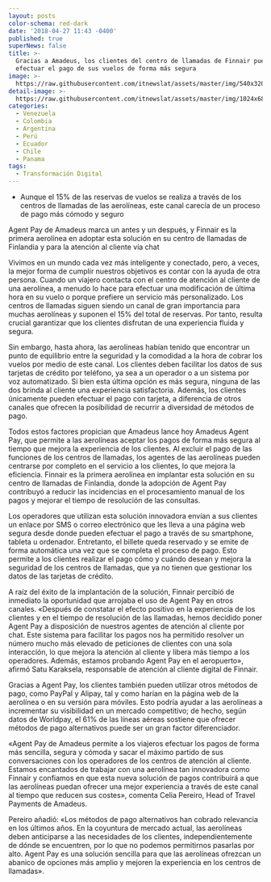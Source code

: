 ```yaml
---
layout: posts
color-schema: red-dark
date: '2018-04-27 11:43 -0400'
published: true
superNews: false
title: >-
  Gracias a Amadeus, los clientes del centro de llamadas de Finnair pueden ahora
  efectuar el pago de sus vuelos de forma más segura
image: >-
  https://raw.githubusercontent.com/itnewslat/assets/master/img/540x320/FinnAir-p.jpg
detail-image: >-
  https://raw.githubusercontent.com/itnewslat/assets/master/img/1024x680/FinnAir-g.jpg
categories:
  - Venezuela
  - Colombia
  - Argentina
  - Perú
  - Ecuador
  - Chile
  - Panama
tags:
  - Transformación Digital
---
```

- Aunque el 15% de las reservas de vuelos se realiza a través de los centros de llamadas de las aerolíneas, este canal carecía de un proceso de pago más cómodo y seguro

Agent Pay de Amadeus marca un antes y un después, y Finnair es la primera aerolínea en adoptar esta solución en su centro de llamadas de Finlandia y para la atención al cliente vía chat
 
Vivimos en un mundo cada vez más inteligente y conectado, pero, a veces, la mejor forma de cumplir nuestros objetivos es contar con la ayuda de otra persona. Cuando un viajero contacta con el centro de atención al cliente de una aerolínea, a menudo lo hace para efectuar una modificación de última hora en su vuelo o porque prefiere un servicio más personalizado. Los centros de llamadas siguen siendo un canal de gran importancia para muchas aerolíneas y suponen el 15% del total de reservas. Por tanto, resulta crucial garantizar que los clientes disfrutan de una experiencia fluida y segura.
 
Sin embargo, hasta ahora, las aerolíneas habían tenido que encontrar un punto de equilibrio entre la seguridad y la comodidad a la hora de cobrar los vuelos por medio de este canal. Los clientes deben facilitar los datos de sus tarjetas de crédito por teléfono, ya sea a un operador o a un sistema por voz automatizado. Si bien esta última opción es más segura, ninguna de las dos brinda al cliente una experiencia satisfactoria. Además, los clientes únicamente pueden efectuar el pago con tarjeta, a diferencia de otros canales que ofrecen la posibilidad de recurrir a diversidad de métodos de pago.
 
Todos estos factores propician que Amadeus lance hoy Amadeus Agent Pay, que permite a las aerolíneas aceptar los pagos de forma más segura al tiempo que mejora la experiencia de los clientes. Al excluir el pago de las funciones de los centros de llamadas, los agentes de las aerolíneas pueden centrarse por completo en el servicio a los clientes, lo que mejora la eficiencia. Finnair es la primera aerolínea en implantar esta solución en su centro de llamadas de Finlandia, donde la adopción de Agent Pay contribuyó a reducir las incidencias en el procesamiento manual de los pagos y mejorar el tiempo de resolución de las consultas.
 
Los operadores que utilizan esta solución innovadora envían a sus clientes un enlace por SMS o correo electrónico que les lleva a una página web segura desde donde pueden efectuar el pago a través de su smartphone, tableta u ordenador. Entretanto, el billete queda reservado y se emite de forma automática una vez que se completa el proceso de pago. Esto permite a los clientes realizar el pago cómo y cuándo desean y mejora la seguridad de los centros de llamadas, que ya no tienen que gestionar los datos de las tarjetas de crédito.
 
A raíz del éxito de la implantación de la solución, Finnair percibió de inmediato la oportunidad que arrojaba el uso de Agent Pay en otros canales. «Después de constatar el efecto positivo en la experiencia de los clientes y en el tiempo de resolución de las llamadas, hemos decidido poner Agent Pay a disposición de nuestros agentes de atención al cliente por chat. Este sistema para facilitar los pagos nos ha permitido resolver un número mucho más elevado de peticiones de clientes con una sola interacción, lo que mejora la atención al cliente y libera más tiempo a los operadores. Además, estamos probando Agent Pay en el aeropuerto», afirmó Satu Karaksela, responsable de atención al cliente digital de Finnair. 
 
Gracias a Agent Pay, los clientes también pueden utilizar otros métodos de pago, como PayPal y Alipay, tal y como harían en la página web de la aerolínea o en su versión para móviles. Esto podría ayudar a las aerolíneas a incrementar su visibilidad en un mercado competitivo; de hecho, según datos de Worldpay, el 61% de las líneas aéreas sostiene que ofrecer métodos de pago alternativos puede ser un gran factor diferenciador.
 
«Agent Pay de Amadeus permite a los viajeros efectuar los pagos de forma más sencilla, segura y cómoda y sacar el máximo partido de sus conversaciones con los operadores de los centros de atención al cliente. Estamos encantados de trabajar con una aerolínea tan innovadora como Finnair y confiamos en que esta nueva solución de pagos contribuirá a que las aerolíneas puedan ofrecer una mejor experiencia a través de este canal al tiempo que reducen sus costes», comenta Celia Pereiro, Head of Travel Payments de Amadeus. 
 
Pereiro añadió: «Los métodos de pago alternativos han cobrado relevancia en los últimos años. En la coyuntura de mercado actual, las aerolíneas deben anticiparse a las necesidades de los clientes, independientemente de dónde se encuentren, por lo que no podemos permitirnos pasarlas por alto. Agent Pay es una solución sencilla para que las aerolíneas ofrezcan un abanico de opciones más amplio y mejoren la experiencia en los centros de llamadas».

